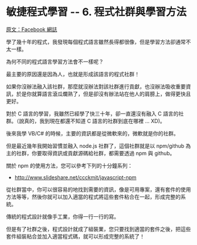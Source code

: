 # 敏捷程式學習 -- 6. 程式社群與學習方法

[原文：Facebook 網誌](https://www.facebook.com/notes/%E9%99%B3%E9%8D%BE%E8%AA%A0/%E6%95%8F%E6%8D%B7%E7%A8%8B%E5%BC%8F%E5%AD%B8%E7%BF%92-6-%E7%A8%8B%E5%BC%8F%E7%A4%BE%E7%BE%A4%E8%88%87%E5%AD%B8%E7%BF%92%E6%96%B9%E6%B3%95/10154747873006893)

學了幾十年的程式，我發現每個程式語言雖然長得都很像，但是學習方法卻通常不太一樣。

為何不同的程式語言學習方法會不一樣呢？

最主要的原因還是因為人，也就是形成該語言的程式社群！

如果你沒辦法融入該社群，那麼就沒辦法對該社群進行貢獻，也沒辦法吸收重要資訊，於是你就算語言滾瓜爛熟了，但是卻沒有辦法站在他人的肩膀上，做得更快且更好。

對於 C 語言的學習，我雖然已經學了快三十年，卻一直還沒有融入 C 語言的社群。（說真的，我到現在都還不知道 C 語言的社群到底在哪裡 ... XD)。

後來我學 VB/C# 的時候，主要的資訊都是從微軟來的，微軟就是你的社群。

但是最近幾年我開始習慣並融入 node.js 社群了，這個社群就是以 npm/github 為主的社群，你要取得資訊或貢獻源碼給社群，都需要透過 npm 與 github。

關於 npm 的使用方法，您可以參考下列的十分鐘系列：

* <http://www.slideshare.net/ccckmit/javascript-npm>

從社群當中，你可以很容易的地找到需要的資訊，像是可用專案，還有套件的使用方法等等，然後你就可以加入適當的程式將這些套件粘合在一起，形成完整的系統。

傳統的程式設計就像手工業，你得一行一行的寫。

但是有了社群之後，程式設計就成了組裝業，您只要找到適當的套件之後，把這些套件組裝粘合並加入適當程式碼，就可以形成完整的系統了！
